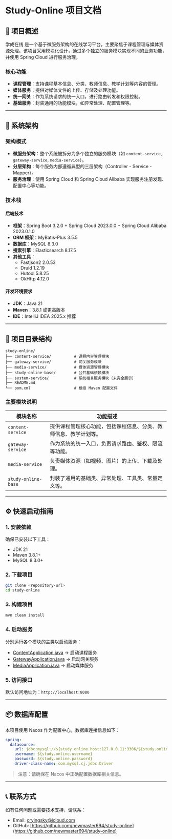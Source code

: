 # Study-Online 项目文档

## 📌 项目概述

学成在线 是一个基于微服务架构的在线学习平台，主要聚焦于课程管理与媒体资源处理。该项目采用模块化设计，通过多个独立的服务模块实现不同的业务功能，并使用 Spring Cloud 进行服务治理。

### 核心功能
- **课程管理**：支持课程基本信息、分类、教师信息、教学计划等内容的管理。
- **媒体服务**：提供对媒体文件的上传、存储及处理功能。
- **统一网关**：作为系统请求的统一入口，进行路由转发和权限控制。
- **基础服务**：封装通用的功能模块，如异常处理、配置管理等。

---

## 🧱 系统架构

### 架构模式
- **微服务架构**：整个系统被拆分为多个独立的服务模块（如 `content-service`, `gateway-service`, `media-service`）。
- **分层架构**：每个服务内部遵循典型的三层架构（Controller - Service - Mapper）。
- **服务治理**：使用 Spring Cloud 和 Spring Cloud Alibaba 实现服务注册发现、配置中心等功能。

### 技术栈
#### 后端技术
- **框架**：Spring Boot 3.2.0 + Spring Cloud 2023.0.0 + Spring Cloud Alibaba 2023.0.1.0
- **ORM 框架**：MyBatis-Plus 3.5.5
- **数据库**：MySQL 8.3.0
- **搜索引擎**：Elasticsearch 8.17.5
- **其他工具**：
  - Fastjson2 2.0.53
  - Druid 1.2.19
  - Hutool 5.8.25
  - OkHttp 4.12.0

#### 开发环境要求
- **JDK**：Java 21
- **Maven**：3.8.1 或更高版本
- **IDE**：IntelliJ IDEA 2025.x 推荐

---

## 📁 项目目录结构

```
study-online/
├── content-service/          # 课程内容管理模块
├── gateway-service/          # 网关服务模块
├── media-service/            # 媒体资源管理模块
├── study-online-base/        # 公共基础依赖模块
├── system-service/           # 系统相关服务模块（未完全展示）
├── README.md
└── pom.xml                   # 根级 Maven 配置文件
```


### 主要模块说明
| 模块名称 | 功能描述 |
|----------|----------|
| `content-service` | 提供课程管理核心功能，包括课程信息、分类、教师信息、教学计划等。 |
| `gateway-service` | 作为系统的统一入口，负责请求路由、鉴权、限流等功能。 |
| `media-service` | 负责媒体资源（如视频、图片）的上传、下载及处理。 |
| `study-online-base` | 封装了通用的基础类、异常处理、工具类、常量定义等。 |

---

## ⚙️ 快速启动指南

### 1. 安装依赖
确保已安装以下工具：
- JDK 21
- Maven 3.8.1+
- MySQL 8.3.0+

### 2. 下载项目
```bash
git clone <repository-url>
cd study-online
```


### 3. 构建项目
```bash
mvn clean install
```


### 4. 启动服务
分别运行各个模块的主类以启动服务：
- [ContentApplication.java](file://K:\java_workspace\study-online\content-service\src\main\java\study\online\content\ContentApplication.java) → 启动课程服务
- [GatewayApplication.java](file://K:\java_workspace\study-online\gateway-service\src\main\java\study\online\gateway\GatewayApplication.java) → 启动网关服务
- [MediaApplication.java](file://K:\java_workspace\study-online\media-service\src\main\java\study\online\media\MediaApplication.java) → 启动媒体服务

### 5. 访问接口
默认访问地址为：`http://localhost:8080`

---

## 📦 数据库配置

本项目使用 Nacos 作为配置中心，数据库连接信息如下：

```yaml
spring:
  datasource:
    url: jdbc:mysql://${study.online.host:127.0.0.1}:3306/${study.online.database}?useUnicode=true&characterEncoding=UTF-8&autoReconnect=true&useSSL=false&zeroDateTimeBehavior=convertToNull&serverTimezone=Asia/Shanghai
    username: ${study.online.username}
    password: ${study.online.password}
    driver-class-name: com.mysql.cj.jdbc.Driver
```


> 注意：请确保在 Nacos 中正确配置数据库相关信息。
---

## 📞 联系方式

如有任何问题或需要技术支持，请联系：
- Email: cryingsky@icloud.com
- GitHub: [https://github.com/newmaster694/study-online](https://github.com/newmaster694/study-online)